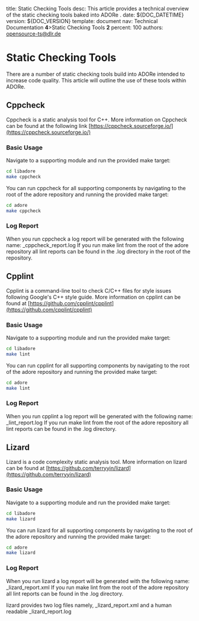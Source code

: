 title:      Static Checking Tools
desc:       This article provides a technical overview of the static checking tools baked into ADORe .
date:       ${DOC_DATETIME}
version:    ${DOC_VERSION}
template:   document
nav:        Technical Documentation __4__>Static Checking Tools __2__
percent:    100
authors:    opensource-ts@dlr.de
           
# Static Checking Tools
There are a number of static checking tools build into ADORe intended to increase code quality.  This article will outline
the use of these tools within ADORe.

## Cppcheck

Cppcheck is a static analysis tool for C++.
More information on Cppcheck can be found at the following link [https://cppcheck.sourceforge.io/](https://cppcheck.sourceforge.io/)

### Basic Usage
Navigate to a supporting module and run the provided make target:
```bash
cd libadore
make cppcheck
```
You can run cppcheck for all supporting components by navigating to the root of the adore repository and running the provided make target:
```bash
cd adore
make cppcheck
```

### Log Report
When you run cppcheck a log report will be generated with the following name: <component name>_cppcheck_report.log
If you run make lint from the root of the adore repository all lint reports can be found in the .log directory in the root
of the repository.

## Cpplint
Cpplint is a command-line tool to check C/C++ files for style issues following Google's C++ style guide.
More information on cpplint can be found at [https://github.com/cpplint/cpplint](https://github.com/cpplint/cpplint)

### Basic Usage
Navigate to a supporting module and run the provided make target:
```bash
cd libadore
make lint
```
You can run cpplint for all supporting components by navigating to the root of the adore repository and running the provided make target:
```bash
cd adore
make lint
```

### Log Report
When you run cpplint a log report will be generated with the following name: <component name>_lint_report.log
If you run make lint from the root of the adore repository all lint reports can be found in the .log directory.

## Lizard
Lizard is a code complexity static analysis tool.
More information on lizard can be found at [https://github.com/terryyin/lizard](https://github.com/terryyin/lizard)

### Basic Usage
Navigate to a supporting module and run the provided make target:
```bash
cd libadore
make lizard
```
You can run lizard for all supporting components by navigating to the root of the adore repository and running the provided make target:
```bash
cd adore
make lizard
```

### Log Report
When you run lizard a log report will be generated with the following name: <component name>_lizard_report.xml
If you run make lint from the root of the adore repository all lint reports can be found in the .log directory.

lizard provides two log files namely, <component name>_lizard_report.xml and a human readable <component name>_lizard_report.log

